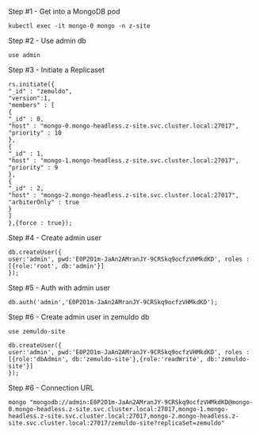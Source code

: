 Step #1 - Get into a MongoDB pod

```shell
kubectl exec -it mongo-0 mongo -n z-site
```

Step #2 - Use admin db

```shell
use admin
```

Step #3 - Initiate a Replicaset

```shell
rs.initiate({
"_id" : "zemuldo",
"version":1,
"members" : [
{
"_id" : 0,
"host" : "mongo-0.mongo-headless.z-site.svc.cluster.local:27017",
"priority" : 10
},
{
"_id" : 1,
"host" : "mongo-1.mongo-headless.z-site.svc.cluster.local:27017",
"priority" : 9
},
{
"_id" : 2,
"host" : "mongo-2.mongo-headless.z-site.svc.cluster.local:27017",
"arbiterOnly" : true
}
]
},{force : true});
```

Step #4 - Create admin user

```shell
db.createUser({
user:'admin', pwd:'E0P2O1m-JaAn2AMranJY-9CRSkq9ocfzVHMkdKD', roles : [{role:'root', db:'admin'}]
});
```

Step #5 - Auth with admin user

```shell
db.auth('admin','E0P2O1m-JaAn2AMranJY-9CRSkq9ocfzVHMkdKD');
```

Step #6 - Create admin user in zemuldo db

```shell
use zemuldo-site
```

```shell
db.createUser({
user:'admin', pwd:'E0P2O1m-JaAn2AMranJY-9CRSkq9ocfzVHMkdKD', roles : [{role:'dbAdmin', db:'zemuldo-site'},{role:'readWrite', db:'zemuldo-site'}]
});
```

Step #6 - Connection URL

```shell
mongo "mongodb://admin:E0P2O1m-JaAn2AMranJY-9CRSkq9ocfzVHMkdKD@mongo-0.mongo-headless.z-site.svc.cluster.local:27017,mongo-1.mongo-headless.z-site.svc.cluster.local:27017,mongo-2.mongo-headless.z-site.svc.cluster.local:27017/zemuldo-site?replicaSet=zemuldo"
```